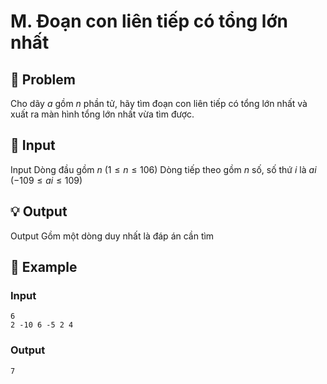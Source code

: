 # M. Đoạn con liên tiếp có tổng lớn nhất

## 📖 Problem

Cho dãy
$a$
gồm
$n$
phần tử, hãy tìm đoạn con liên tiếp có tổng lớn nhất và xuất ra màn hình tổng lớn nhất vừa tìm được.


## 🧩 Input

Input
Dòng đầu gồm
$n$
$(1 ≤n≤ 106)$
Dòng tiếp theo gồm
$n$
số, số thứ
$i$
là
$ai$
$( - 109≤ai≤ 109)$


## 💡 Output

Output
Gồm một dòng duy nhất là đáp án cần tìm


## 🧠 Example

### Input

```text
6
2 -10 6 -5 2 4
```

### Output

```text
7
```


